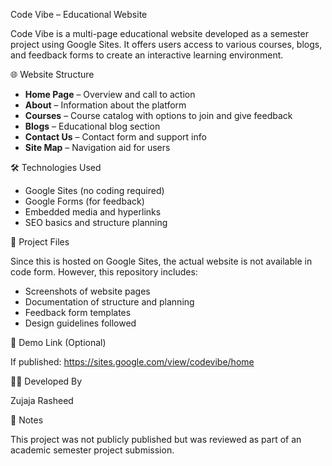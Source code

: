 
Code Vibe – Educational Website

Code Vibe is a multi-page educational website developed as a semester project using Google Sites. It offers users access to various courses, blogs, and feedback forms to create an interactive learning environment.

🌐 Website Structure

- **Home Page** – Overview and call to action
- **About** – Information about the platform
- **Courses** – Course catalog with options to join and give feedback
- **Blogs** – Educational blog section
- **Contact Us** – Contact form and support info
- **Site Map** – Navigation aid for users

 🛠️ Technologies Used

- Google Sites (no coding required)
- Google Forms (for feedback)
- Embedded media and hyperlinks
- SEO basics and structure planning

 📁 Project Files

Since this is hosted on Google Sites, the actual website is not available in code form. However, this repository includes:
- Screenshots of website pages
- Documentation of structure and planning
- Feedback form templates
- Design guidelines followed

 📎 Demo Link (Optional)

If published: https://sites.google.com/view/codevibe/home

👩‍💻 Developed By

Zujaja Rasheed

 📌 Notes

This project was not publicly published but was reviewed as part of an academic semester project submission.

